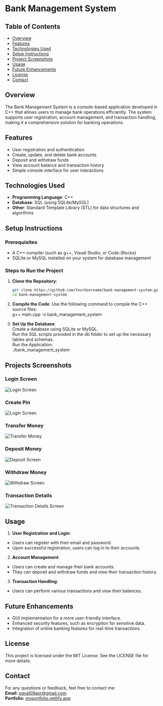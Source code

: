 # Bank Management System

## Table of Contents
- [Overview](#overview)
- [Features](#features)
- [Technologies Used](#technologies-used)
- [Setup Instructions](#setup-instructions)
- [Project Screenshots](#project-screenshots)
- [Usage](#usage)
- [Future Enhancements](#future-enhancements)
- [License](#license)
- [Contact](#contact)

## Overview
The Bank Management System is a console-based application developed in C++ that allows users to manage bank operations efficiently. The system supports user registration, account management, and transaction handling, making it a comprehensive solution for banking operations.

## Features
- User registration and authentication
- Create, update, and delete bank accounts
- Deposit and withdraw funds
- View account balance and transaction history
- Simple console interface for user interactions

## Technologies Used
- **Programming Language**: C++
- **Database**: SQL (using SQLite/MySQL)
- **Other**: Standard Template Library (STL) for data structures and algorithms

## Setup Instructions

### Prerequisites
- A C++ compiler (such as g++, Visual Studio, or Code::Blocks)
- SQLite or MySQL installed on your system for database management

### Steps to Run the Project

1. **Clone the Repository**:
   ```bash
   git clone https://github.com/YourUsername/bank-management-system.git
   cd bank-management-system
   
2. **Compile the Code**:
Use the following command to compile the C++ source files:  
g++ main.cpp -o bank_management_system

3. **Set Up the Database**:  
Create a database using SQLite or MySQL.  
Run the SQL scripts provided in the db folder to set up the necessary tables and schemas.  
Run the Application:  
./bank_management_system

## Projects Screenshots  
### Login Screen
![Login Screen](https://github.com/Payal-Sinha09/bank_management/blob/main/images/Screenshot%20(81).png)
### Create Pin
![Login Screen](https://github.com/Payal-Sinha09/bank_management/blob/main/images/Screenshot%20(82).png)
### Transfer Money
![Transfer Money](https://github.com/Payal-Sinha09/bank_management/blob/main/images/Screenshot%20(83).png)
### Deposit Money
![Deposit Screen](https://github.com/Payal-Sinha09/bank_management/blob/main/images/Screenshot%20(84).png)
### Withdraw Money
![Withdraw Screen](https://github.com/Payal-Sinha09/bank_management/blob/main/images/Screenshot%20(86).png)
### Transaction Details
![Transaction Details Screen](https://github.com/Payal-Sinha09/bank_management/blob/main/images/Screenshot%20(87).png)  

## Usage
1. **User Registration and Login**:
- Users can register with their email and password.  
- Upon successful registration, users can log in to their accounts.  
2. **Account Management**:
- Users can create and manage their bank accounts.  
- They can deposit and withdraw funds and view their transaction history.  
3. **Transaction Handling**:  
- Users can perform various transactions and view their balances.

## Future Enhancements  
- GUI implementation for a more user-friendly interface.  
- Enhanced security features, such as encryption for sensitive data.
- Integration of online banking features for real-time transactions.

## License
This project is licensed under the MIT License. See the LICENSE file for more details.

## Contact
For any questions or feedback, feel free to contact me:  
**Email:** payal09apr@gmail.com  
**Portfolio:** [myportfolio.netlify.app](https://myportfoliopayal.netlify.app/)
